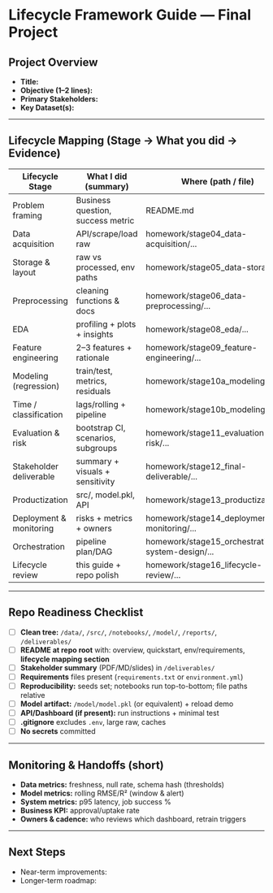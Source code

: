 # Lifecycle Framework Guide — Final Project

## Project Overview
- **Title:** 
- **Objective (1–2 lines):** 
- **Primary Stakeholders:** 
- **Key Dataset(s):** 

---

## Lifecycle Mapping (Stage → What you did → Evidence)
| Lifecycle Stage | What I did (summary) | Where (path / file) | Evidence (note/metric) |
|---|---|---|---|
| Problem framing | Business question, success metric | README.md | Success metric defined |
| Data acquisition | API/scrape/load raw | homework/stage04_data-acquisition/... | Raw CSVs saved |
| Storage & layout | raw vs processed, env paths | homework/stage05_data-storage/... | IO utils & folders |
| Preprocessing | cleaning functions & docs | homework/stage06_data-preprocessing/... | Cleaned file saved |
| EDA | profiling + plots + insights | homework/stage08_eda/... | 3+ plots, notes |
| Feature engineering | 2–3 features + rationale | homework/stage09_feature-engineering/... | Engineered CSV |
| Modeling (regression) | train/test, metrics, residuals | homework/stage10a_modeling/... | R²/RMSE + diagnostics |
| Time / classification | lags/rolling + pipeline | homework/stage10b_modeling... | MAE/F1 + plots |
| Evaluation & risk | bootstrap CI, scenarios, subgroups | homework/stage11_evaluation-risk/... | CI/side-by-side charts |
| Stakeholder deliverable | summary + visuals + sensitivity | homework/stage12_final-deliverable/... | images + report |
| Productization | src/, model.pkl, API | homework/stage13_productization/... | app.py + model.pkl |
| Deployment & monitoring | risks + metrics + owners | homework/stage14_deployment-monitoring/... | reflection.md |
| Orchestration | pipeline plan/DAG | homework/stage15_orchestration-system-design/... | orchestration_plan.md |
| Lifecycle review | this guide + repo polish | homework/stage16_lifecycle-review/... | ✅ |

---

## Repo Readiness Checklist
- [ ] **Clean tree:** `/data/`, `/src/`, `/notebooks/`, `/model/`, `/reports/`, `/deliverables/`
- [ ] **README at repo root** with: overview, quickstart, env/requirements, **lifecycle mapping section**
- [ ] **Stakeholder summary** (PDF/MD/slides) in `/deliverables/`
- [ ] **Requirements** files present (`requirements.txt` or `environment.yml`)
- [ ] **Reproducibility:** seeds set; notebooks run top-to-bottom; file paths relative
- [ ] **Model artifact:** `/model/model.pkl` (or equivalent) + reload demo
- [ ] **API/Dashboard (if present):** run instructions + minimal test
- [ ] **.gitignore** excludes `.env`, large raw, caches
- [ ] **No secrets** committed

---

## Monitoring & Handoffs (short)
- **Data metrics:** freshness, null rate, schema hash (thresholds)
- **Model metrics:** rolling RMSE/R² (window & alert)
- **System metrics:** p95 latency, job success %
- **Business KPI:** approval/uptake rate
- **Owners & cadence:** who reviews which dashboard, retrain triggers

---

## Next Steps
- Near-term improvements:
- Longer-term roadmap:
